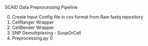 SCAID Data Preprocessing Pipeline

0. Create Input Config file in csv format from Raw fastq repository
1. CellRanger Wrapper
2. CellBender Wrapper
3. SNP Demultiplexing - SoupOrCell
4. Preprocessing.py
   1) 
